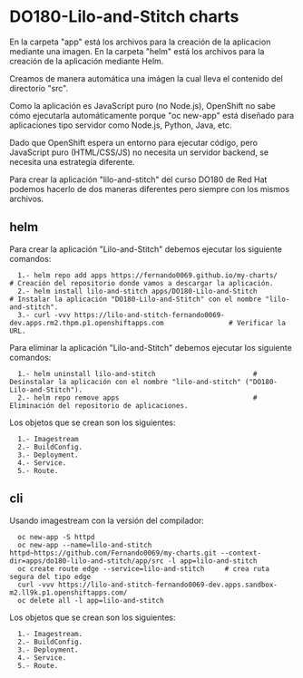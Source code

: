# DO180-Lilo-and-Stitch charts

En la carpeta "app" está los archivos para la creación de la aplicacion mediante una imagen.
En la carpeta "helm" está los archivos para la creación de la aplicación mediante Helm.

Creamos de manera automática una imágen la cual lleva el contenido del directorio "src".

Como la aplicación es JavaScript puro (no Node.js), OpenShift no sabe cómo ejecutarla automáticamente porque "oc new-app" está diseñado para aplicaciones tipo servidor como Node.js, Python, Java, etc.

Dado que OpenShift espera un entorno para ejecutar código, pero JavaScript puro (HTML/CSS/JS) no necesita un servidor backend, se necesita una estrategia diferente.

Para crear la aplicación "lilo-and-stitch" del curso DO180 de Red Hat podemos hacerlo de dos maneras diferentes pero siempre con los mismos archivos.


## helm

Para crear la aplicación "Lilo-and-Stitch" debemos ejecutar los siguiente comandos:
```
  1.- helm repo add apps https://fernando0069.github.io/my-charts/                                         # Creación del repositorio donde vamos a descargar la aplicación.
  2.- helm install lilo-and-stitch apps/DO180-Lilo-and-Stitch                                              # Instalar la aplicación "DO180-Lilo-and-Stitch" con el nombre "lilo-and-stitch".
  3.- curl -vvv https://lilo-and-stitch-fernando0069-dev.apps.rm2.thpm.p1.openshiftapps.com                # Verificar la URL. 
```

Para eliminar la aplicación "Lilo-and-Stitch" debemos ejecutar los siguiente comandos:
```
  1.- helm uninstall lilo-and-stitch                        # Desinstalar la aplicación con el nombre "lilo-and-stitch" ("DO180-Lilo-and-Stitch").
  2.- helm repo remove apps                                 # Eliminación del repositorio de aplicaciones.
```

Los objetos que se crean son los siguientes:
```
  1.- Imagestream
  2.- BuildConfig.
  3.- Deployment.
  4.- Service.
  5.- Route.
```


## cli

Usando imagestream con la versión del compilador:
```
  oc new-app -S httpd
  oc new-app --name=lilo-and-stitch httpd~https://github.com/Fernando0069/my-charts.git --context-dir=apps/do180-lilo-and-stitch/app/src -l app=lilo-and-stitch
  oc create route edge --service=lilo-and-stitch     # crea ruta segura del tipo edge
  curl -vvv https://lilo-and-stitch-fernando0069-dev.apps.sandbox-m2.ll9k.p1.openshiftapps.com/
  oc delete all -l app=lilo-and-stitch
```

Los objetos que se crean son los siguientes:
```
  1.- Imagestream.
  2.- BuildConfig.
  3.- Deployment.
  4.- Service.
  5.- Route.
```

